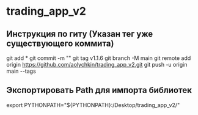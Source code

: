 # trading_app_v2
## Инструкция по гиту (Указан тег уже существующего коммита)
git add *
git commit -m ""
git tag v1.1.6
git branch -M main
git remote add origin https://github.com/aolychkin/trading_app_v2.git
git push -u origin main --tags

## Экспортировать Path для импорта библиотек
export PYTHONPATH="${PYTHONPATH}:/Desktop/trading_app_v2/"